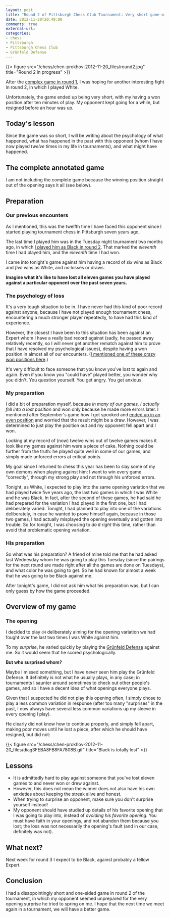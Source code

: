 ```yaml
---
layout: post
title: "Round 2 of Pittsburgh Chess Club Tournament: Very short game with  a note on psychology"
date: 2012-11-20T20:49:00
comments: true
external-url: 
categories: 
- chess
- Pittsburgh
- Pittsburgh Chess Club
- Grünfeld Defense
---
```

{{< figure src="/chess/chen-prokhov-2012-11-20_files/round2.jpg" title="Round 2 in progress" >}}

After the [complex game in round 1](/blog/2012/11/13/round-1-of-pittsburgh-chess-club-tournament-revenge-of-the-knight/), I was hoping for another interesting fight in round 2, in which I played White.

Unfortunately, the game ended up being very short, with my having a won position after ten minutes of play. My opponent kept going for a while, but resigned before an hour was up.

## Today's lesson

Since the game was so short, I will be writing about the psychology of what happened, what has happened in the past with this opponent (whom I have now played *twelve* times in my life in tournaments), and what might have happened.

<!--more-->

## The complete annotated game

I am not including the complete game because the winning position straight out of the opening says it all (see below).

## Preparation

### Our previous encounters

As I mentioned, this was the twelfth time I have faced this opponent since I started playing tournament chess in Pittsburgh seven years ago.

The last time I played him was in the Tuesday night tournament two months ago, in which [I played him as Black in round 2](/blog/2012/09/12/round-2-of-the-pittsburgh-chess-club-tournament-winning-in-the-sicilian-defense-the-philosophy-and-psychology-of-struggle/). That marked the *eleventh* time I had played him, and the *eleventh* time I had won.

I came into tonight's game against him having a record of *six* wins as Black and *five* wins as White, and *no* losses or draws.

**Imagine what it's like to have lost all eleven games you have played against a particular opponent over the past seven years.**

### The psychology of loss

It's a very tough situation to be in. I have never had this kind of poor record against anyone, because I have not played enough tournament chess, encountering a much stronger player repeatedly, to have had this kind of experience.

However, the closest I have been to this situation has been against an Expert whom I have a really bad record against (sadly, he passed away relatively recently, so I will never get another rematch against him to prove that I have resolved my psychological issues), despite having a won position in almost all of our encounters. ([I mentioned one of these crazy won positions here](/blog/2012/09/26/the-worst-chess-move-i-ever-played/).)

It's very difficult to face someone that you know you've lost to again and again. Even if you know you "could have" played better, you wonder why you didn't. You question yourself. You get angry. You get anxious.

### My preparation

I did a bit of preparation myself, because *in many of our games, I actually fell into a lost position* and won only because he made more errors later. I mentioned after September's game how I got spooked and [ended up in an even position](/blog/2012/09/12/round-2-of-the-pittsburgh-chess-club-tournament-winning-in-the-sicilian-defense-the-philosophy-and-psychology-of-struggle/) and worried that the result might be a draw. However, I was determined to just play the position out and my opponent fell apart and I won.

Looking at my record of (now) twelve wins out of twelve games makes it look like my games against him were a piece of cake. Nothing could be further from the truth: he played quite well in some of our games, and simply made unforced errors at critical points.

My goal since I returned to chess this year has been to slay some of my own demons when playing against him: I want to win every game "correctly", through my strong play and not through his unforced errors.

Tonight, as White, I expected to play into the same opening variation that we had played twice five years ago, the last two games in which I was White and he was Black. In fact, after the second of these games, he had said he had prepared for the variation I had played in the first one, but I had deliberately varied. Tonight, I had planned to play into one of the variations deliberately, in case he wanted to prove himself again, because in those two games, I had actually misplayed the opening eventually and gotten into trouble. So for tonight, I was choosing to *do it right* this time, rather than avoid that problematic opening variation.

### His preparation

So what was his preparation? A friend of mine told me that he had asked last Wednesday whom he was going to play this Tuesday (since the pairings for the next round are made right after all the games are done on Tuesdays), and what color he was going to get. So he had known for almost a week that he was going to be Black against me.

After tonight's game, I did not ask him what his preparation was, but I can only guess by how the game proceeded.

## Overview of my game

### The opening

I decided to play `d4` deliberately aiming for the opening variation we had fought over the last two times I was White against him.

To my *surprise*, he varied quickly by playing the [Grünfeld Defense](http://en.wikipedia.org/wiki/Gr%C3%BCnfeld_Defence) against me. So it would seem that he scored psychologically.

**But who surprised whom?**

Maybe I missed something, but I have *never* seen him play the Grünfeld Defense. It definitely is not what he usually plays, in any case; in tournaments I saunter around sometimes to check out other people's games, and so I have a decent idea of what openings everyone plays.

Given that I suspected he did not play this opening often, I simply chose to play a less common variation in response (after too many "surprises" in the past, I now always have several less common variations up my sleeve in every opening I play).

He clearly did not know how to continue properly, and simply fell apart, making poor moves until he lost a piece, after which he should have resigned, but did not:

{{< figure src="/chess/chen-prokhov-2012-11-20_files/diag3FEBA8FB8FA7808B.gif" title="Black is totally lost" >}}

## Lessons

- It is admittedly hard to play against someone that you've lost eleven games to and never won or drew against.
- However, this does not mean the winner does not also have his own anxieties about keeping the streak alive and honest.
- When trying to surprise an opponent, make sure you don't surprise yourself instead!
- My opponent should have studied up details of his favorite opening that I was going to play into, instead of *avoiding his favorite opening*. You must have faith in your openings, and not abandon them because you lost; the loss was not necessarily the opening's fault (and in our case, definitely was not).

## What next?

Next week for round 3 I expect to be Black, against probably a fellow Expert.

## Conclusion

I had a disappointingly short and one-sided game in round 2 of the tournament, in which my opponent seemed unprepared for the very opening surprise he tried to spring on me. I hope that the next time we meet again in a tournament, we will have a better game.

